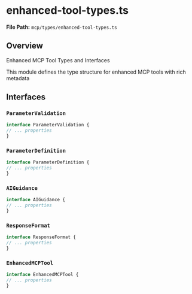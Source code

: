 # enhanced-tool-types.ts

**File Path:** `mcp/types/enhanced-tool-types.ts`

## Overview

Enhanced MCP Tool Types and Interfaces

This module defines the type structure for enhanced MCP tools with rich metadata

## Interfaces

### `ParameterValidation`

```typescript
interface ParameterValidation {
// ... properties
}
```

### `ParameterDefinition`

```typescript
interface ParameterDefinition {
// ... properties
}
```

### `AIGuidance`

```typescript
interface AIGuidance {
// ... properties
}
```

### `ResponseFormat`

```typescript
interface ResponseFormat {
// ... properties
}
```

### `EnhancedMCPTool`

```typescript
interface EnhancedMCPTool {
// ... properties
}
```

